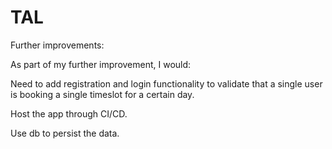 # TAL

Further improvements:

As part of my further improvement, I would:

Need to add registration and login functionality to validate that a single user is booking a single timeslot for a certain day.

Host the app through CI/CD. 

Use db to persist the data.
